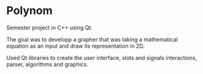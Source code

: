 # Polynom
Semester project in C++ using Qt.

The goal was to developp a grapher that was taking a mathematical equation as an input and draw its representation in 2D.

Used Qt libraries to create the user interface, slots and signals interactions, parser, algorithms and graphics.

